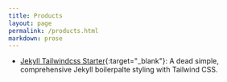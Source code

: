 ```yaml
---
title: Products
layout: page
permalink: /products.html
markdown: prose
---
```


- [Jekyll Tailwindcss Starter](https://github.com/shenlu89/jekyll-tailwindcss-starter){:target="_blank"}: A dead simple, comprehensive Jekyll boilerpalte styling with Tailwind CSS.

